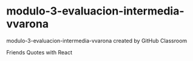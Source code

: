# modulo-3-evaluacion-intermedia-vvarona
modulo-3-evaluacion-intermedia-vvarona created by GitHub Classroom


Friends Quotes with React
